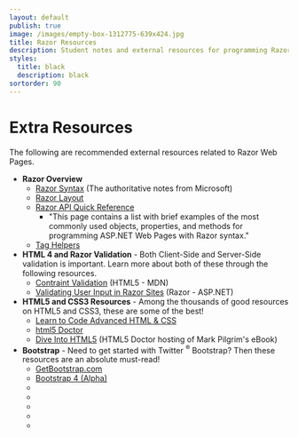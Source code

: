 ```yaml
---
layout: default
publish: true
image: /images/empty-box-1312775-639x424.jpg
title: Razor Resources
description: Student notes and external resources for programming Razor Web Pages.
styles:
  title: black
  description: black 
sortorder: 90
---
```

# Extra Resources

The following are recommended external resources related to Razor Web Pages.


- **Razor Overview**
  - [Razor Syntax](https://docs.microsoft.com/en-us/aspnet/core/mvc/views/razor) (The authoritative notes from Microsoft)
  - [Razor Layout](https://docs.microsoft.com/en-us/aspnet/core/mvc/views/layout)
  - [Razor API Quick Reference](https://docs.microsoft.com/en-us/aspnet/web-pages/overview/api-reference/asp-net-web-pages-api-reference)
    - "This page contains a list with brief examples of the most commonly used objects, properties, and methods for programming ASP.NET Web Pages with Razor syntax."
  - [Tag Helpers](https://docs.microsoft.com/en-us/aspnet/core/mvc/views/tag-helpers/intro)
- **HTML 4 and Razor Validation** - Both Client-Side and Server-Side validation is important. Learn more about both of these through the following resources.
  - [Contraint Validation](https://developer.mozilla.org/en-US/docs/Web/Guide/HTML/HTML5/Constraint_validation) (HTML5 - MDN)
  - [Validating User Input in Razor Sites](http://www.asp.net/web-pages/overview/ui-layouts-and-themes/validating-user-input-in-aspnet-web-pages-sites) (Razor - ASP.NET)
- **HTML5 and CSS3 Resources** - Among the thousands of good resources on HTML5 and CSS3, these are some of the best!
  - [Learn to Code Advanced HTML & CSS](http://learn.shayhowe.com/advanced-html-css/)
  - [html5 Doctor](http://html5doctor.com/)
  - [Dive Into HTML5](http://diveinto.html5doctor.com/) (HTML5 Doctor hosting of Mark Pilgrim's eBook)
- **Bootstrap** - Need to get started with Twitter <sup>&reg;</sup> Bootstrap? Then these resources are an absolute must-read!
  - [GetBootstrap.com](http://getbootstrap.com/)
  - [Bootstrap 4 (Alpha)](http://v4-alpha.getbootstrap.com/)
  - []()
  - []()
  - []()
  - []()
  - []()
